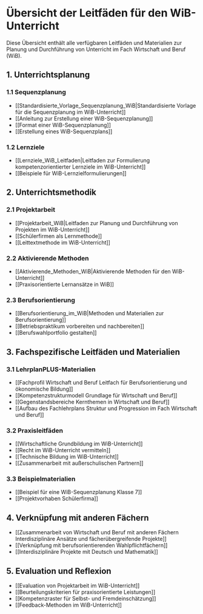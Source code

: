 # Übersicht der Leitfäden für den WiB-Unterricht

Diese Übersicht enthält alle verfügbaren Leitfäden und Materialien zur Planung und Durchführung von Unterricht im Fach Wirtschaft und Beruf (WiB).

## 1. Unterrichtsplanung

### 1.1 Sequenzplanung
- [[Standardisierte_Vorlage_Sequenzplanung_WiB|Standardisierte Vorlage für die Sequenzplanung im WiB-Unterricht]]
- [[Anleitung zur Erstellung einer WiB-Sequenzplanung]]
- [[Format einer WiB-Sequenzplanung]]
- [[Erstellung eines WiB-Sequenzplans]]

### 1.2 Lernziele
- [[Lernziele_WiB_Leitfaden|Leitfaden zur Formulierung kompetenzorientierter Lernziele im WiB-Unterricht]]
- [[Beispiele für WiB-Lernzielformulierungen]]

## 2. Unterrichtsmethodik

### 2.1 Projektarbeit
- [[Projektarbeit_WiB|Leitfaden zur Planung und Durchführung von Projekten im WiB-Unterricht]]
- [[Schülerfirmen als Lernmethode]]
- [[Leittextmethode im WiB-Unterricht]]

### 2.2 Aktivierende Methoden
- [[Aktivierende_Methoden_WiB|Aktivierende Methoden für den WiB-Unterricht]]
- [[Praxisorientierte Lernansätze in WiB]]

### 2.3 Berufsorientierung
- [[Berufsorientierung_im_WiB|Methoden und Materialien zur Berufsorientierung]]
- [[Betriebspraktikum vorbereiten und nachbereiten]]
- [[Berufswahlportfolio gestalten]]

## 3. Fachspezifische Leitfäden und Materialien

### 3.1 LehrplanPLUS-Materialien
- [[Fachprofil Wirtschaft und Beruf Leitfach für Berufsorientierung und ökonomische Bildung]]
- [[Kompetenzstrukturmodell Grundlage für Wirtschaft und Beruf]]
- [[Gegenstandsbereiche Kernthemen in Wirtschaft und Beruf]]
- [[Aufbau des Fachlehrplans Struktur und Progression im Fach Wirtschaft und Beruf]]

### 3.2 Praxisleitfäden
- [[Wirtschaftliche Grundbildung im WiB-Unterricht]]
- [[Recht im WiB-Unterricht vermitteln]]
- [[Technische Bildung im WiB-Unterricht]]
- [[Zusammenarbeit mit außerschulischen Partnern]]

### 3.3 Beispielmaterialien
- [[Beispiel für eine WiB-Sequenzplanung Klasse 7]]
- [[Projektvorhaben Schülerfirma]]

## 4. Verknüpfung mit anderen Fächern

- [[Zusammenarbeit von Wirtschaft und Beruf mit anderen Fächern Interdisziplinäre Ansätze und fächerübergreifende Projekte]]
- [[Verknüpfung mit berufsorientierenden Wahlpflichtfächern]]
- [[Interdisziplinäre Projekte mit Deutsch und Mathematik]]

## 5. Evaluation und Reflexion

- [[Evaluation von Projektarbeit im WiB-Unterricht]]
- [[Beurteilungskriterien für praxisorientierte Leistungen]]
- [[Kompetenzraster für Selbst- und Fremdeinschätzung]]
- [[Feedback-Methoden im WiB-Unterricht]]
